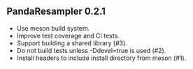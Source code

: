 ## PandaResampler 0.2.1

* Use meson build system.
* Improve test coverage and CI tests.
* Support building a shared library (#3).
* Do not build tests unless -Ddevel=true is used (#2).
* Install headers to include install directory from meson (#1).
